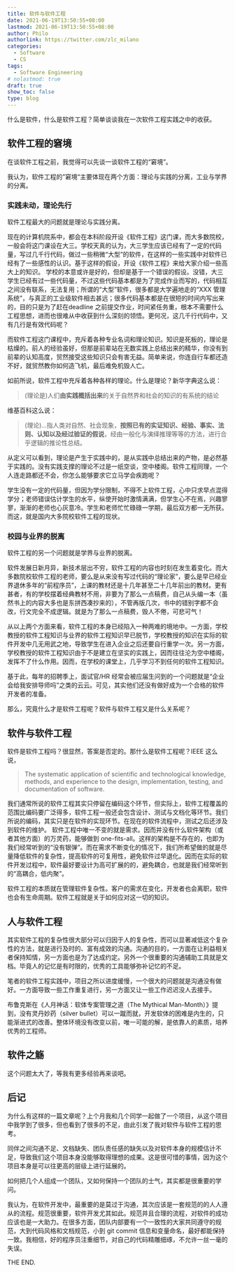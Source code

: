 ```yaml
---
title: 软件与软件工程
date: 2021-06-19T13:50:55+08:00
lastmod: 2021-06-19T13:50:55+08:00
author: Philo
authorlink: https://twitter.com/zlc_milano
categories:
  - Software
  - CS 
tags:
  - Software Engineering
# nolastmod: true
draft: true
show_toc: false
type: blog
---
```


什么是软件，什么是软件工程？简单谈谈我在一次软件工程实践之中的收获。

<!-- more -->


## 软件工程的窘境

在谈软件工程之前，我觉得可以先谈一谈软件工程的“窘境”。

我认为，软件工程的”窘境“主要体现在两个方面：理论与实践的分离，工业与学界的分离。

### 实践未动，理论先行
软件工程最大的问题就是理论与实践分离。

现在的计算机院系中，都会在本科阶段开设《软件工程》这门课，而大多数院校，一般会将这门课设在大三。学校天真的认为，大三学生应该已经有了一定的代码量，写过几千行代码，做过一些稍微“大型”的软件，在这样的一些实践中对软件已经有了一些感性的认识。基于这样的假设，开设《软件工程》来给大家介绍一些高大上的知识。
学校的本意或许是好的，但却是基于一个错误的假设。没错，大三学生已经有过一些代码量，不过这些代码基本都是为了完成作业而写的，代码相互之间没有联系，无法复用；所谓的“大型”软件，很多都是大学遍地走的“XXX 管理系统”，与真正的工业级软件相去甚远；很多代码基本都是在很短的时间内写出来的，目的只是为了赶在deadline 之前提交作业，时间紧任务重，根本不需要什么工程思想，进而也很难从中收获到什么深刻的领悟。更何况，这几千行代码中，又有几行是有效代码呢？

而软件工程这门课程中，充斥着各种专业名词和理论知识。知识是死板的，理论是枯燥的。前人的经验虽好，但那是前辈站在无数实践上总结出来的精华，你没有到前辈的认知高度，贸然接受这些知识只会有害无益。简单来说，你连自行车都还造不好，就贸然教你如何造飞机，最后难免机毁人亡。

如前所说，软件工程中充斥着各种各样的理论。什么是理论？新华字典这么说：
> (理论是)人们**由实践概括出来**的关于自然界和社会的知识的有系统的结论

维基百科这么说：
> (理论)...指人类对自然、社会现象，**按照已有的实证知识、经验、事实、法则、认知以及经过验证的假说**，经由一般化与演绎推理等等的方法，进行合乎逻辑的推论性总结。

从定义可以看到，理论是产生于实践中的，是从实践中总结出来的产物，是必然基于实践的。没有实践支撑的理论不过是一纸空谈，空中楼阁。软件工程同理，一个人连走路都还不会，你怎么能够要求它立马学会疾跑呢？

学生没有一定的代码量，但因为学分限制，不得不上软件工程，心中只求早点混得学分；老师错误估计学生的水平，纵使开始时激情满满，但学生心不在焉，兴趣寥寥，渐渐的老师也心灰意冷。学生和老师忙忙碌碌一学期，最后双方都一无所获。而这，就是国内大多院校软件工程的现状。

### 校园与业界的脱离

软件工程的另一个问题就是学界与业界的脱离。

软件发展日新月异，新技术层出不穷，软件工程的内容也时刻在发生着变化。而大多数院校软件工程的老师，要么是从来没有写过代码的“理论家”，要么是早已经业界退休多年的“前程序员”，上课的教材还是十几年甚至二十几年前出的教材。更有甚者，有的学校摆着经典教材不用，非要为了那么一点稿费，自己从头编一本（虽然书上的内容大多也是东拼西凑抄来的），不管再版几次，书中的错别字都不会改，行文完全不成逻辑。就是为了那么一点稿费，毁人不倦，可悲可气！

从以上两个方面来看，软件工程的本身已经陷入一种两难的境地中。一方面，学校教授的软件工程知识与业界的软件工程知识早已脱节，学校教授的知识在实际的软件开发中几无用武之地，导致学生在进入企业之后还要自行重学一次。另一方面，学校教授的软件工程知识由于不是建立在坚实的实践上，因而往往沦为空中楼阁，发挥不了什么作用。因而，在学校的课堂上，几乎学习不到任何的软件工程知识。

基于此，每年的招聘季上，面试官/HR 经常会被应届生问到的一个问题就是“企业会给我安排导师吗”之类的云云。可见，其实他们还没有做好成为一个合格的软件开发者的准备。


那么，究竟什么才是软件工程呢？软件与软件工程又是什么关系呢？

## 软件与软件工程
软件是软件工程吗？很显然，答案是否定的。那什么是软件工程呢？IEEE 这么说，
> The systematic application of scientific and technological knowledge, methods, and experience to the design, implementation, testing, and documentation of software.

我们通常所说的软件工程其实只停留在编码这个环节，但实际上，软件工程覆盖的范围比编码要广泛得多，软件工程一般还会包含设计、测试与文档化等环节。我们所说的编码，其实只是在软件的实现环节。在现在的软件流程中，测试之后还涉及到软件的维护。
软件工程中唯一不变的就是需求。因而并没有什么软件架构（或者其他方面）的万灵药，能够做到 one-fits-all。这样的架构是不存在的，也即为我们经常听到的“没有银弹”。而在需求不断变化的情况下，我们所希望做的就是尽量降低软件的复杂性，提高软件的可复用性，避免软件过早退化。因而在实际的软件开发过程中，软件最好要设计为高可扩展的的，避免耦合，也就是我们经常听到的“高耦合，低内聚”。

软件工程的本质就在管理软件复杂性。客户的需求在变化，开发者也会离职，软件也会有生命周期。软件工程就是关于如何应对这一切的知识。

## 人与软件工程

其实软件工程的复杂性很大部分可以归因于人的复杂性，而可以显著减低这个复杂性的方法，就是进行及时的、富有成效的沟通。沟通的目的，一方面在让利益相关者保持知情，另一方面也是为了达成约定。另外一个很重要的沟通辅助工具就是文档。毕竟人的记忆是有时限的，优秀的工具能够弥补记忆的不足。

笔者的软件工程实践中，项目之所以进度缓慢，一个很大的问题就是沟通没有做好。一方面导致一些工作重复进行，另一方面又让一些工作迟迟没人去接手。

布鲁克斯在《人月神话：软体专案管理之道（The Mythical Man-Month）》提到，没有灵丹妙药（silver bullet）可以一蹴而就，开发软体的困难是内生的，只能渐进式的改善。整体环境没有改变以前，唯一可能的解，是依靠人的素质，培养优秀的工程师。

## 软件之觞
这个问题太大了，等我有更多经验再来谈吧。

## 后记

为什么有这样的一篇文章呢？上个月我和几个同学一起做了一个项目，从这个项目中我学到了很多，但也看到了很多的不足，由此引发了我对软件与软件工程的思考。

同伴之间沟通不足、文档缺失、团队责任感的缺失以及对软件本身的规模估计不足，导致我们这个项目本身没能够取得理想的成果。这是很可惜的事情，因为这个项目本身是可以往更高的层级上进行延展的。

如何把几个人组成一个团队，又如何保持一个团队的士气，其实都是很重要的学问。

我认为，在软件开发中，最重要的是莫过于沟通，其次应该是一套规范的的人人遵从的流程。规范很重要，软件开发尤其如此。规范并且合理的流程，对软件的成功应该也是一大助力。在很多方面，团队内部要有一个一致性的大家共同遵守的规范，大到代码风格和文档规范，小到 git commit 信息和变量命名，最好都能保持一致。我相信，好的程序员注重细节，对自己的代码精雕细琢，不允许一丝一毫的失误。

THE END.



